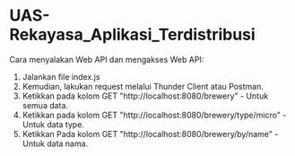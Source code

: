 # UAS-Rekayasa_Aplikasi_Terdistribusi

Cara menyalakan Web API dan mengakses Web API:
1.  Jalankan file index.js
2.  Kemudian, lakukan request melalui Thunder Client atau Postman.
3.  Ketikkan pada kolom GET "http://localhost:8080/brewery" - Untuk semua data.
4.  Ketikkan pada kolom GET "http://localhost:8080/brewery/type/micro" - Untuk data type.
5.  Ketikkan Pada kolom GET "http://localhost:8080/brewery/by/name" - Untuk data nama.
